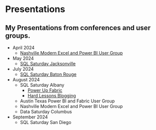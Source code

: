 # Presentations

## My Presentations from conferences and user groups.

* April 2024
  * [Nashville Modern Excel and Power BI User Group](https://github.com/thedaxshepherd/Presentations/blob/main/Events/UserGroups/2024/April/ExcelPowerBI/Nash2024_DataModeling_ExcelPowerBI.pdf)
* May 2024
  *  [SQL Saturday Jacksonville](https://github.com/thedaxshepherd/Presentations/blob/main/Events/SQL_Saturday/2024/May/Jacksonville/PowerUpFabric_SQLSATJAX2024.pdf)
* July 2024
  * [SQL Saturday Baton Rouge](https://github.com/thedaxshepherd/Presentations/blob/main/Events/SQL_Saturday/2024/July/BatonRouge/BR24_PowerBI-ThisIsTheWay.pdf)
* August 2024
  * SQL Saturday Albany
     * [Power Up Fabric](https://github.com/thedaxshepherd/Presentations/blob/main/Events/SQL_Saturday/2024/August/Albany/1.PowerUpFabric/Albany2024_PowerUpFabric.pdf)
     * [Hard Lessons Blogging](https://github.com/thedaxshepherd/Presentations/blob/main/Events/SQL_Saturday/2024/August/Albany/2.LessonsAboutBlogging/Albany2024_Blog.pdf)
  * Austin Texas Power BI and Fabric User Group
  * Nashville Modern Excel and Power BI User Group
  * Data Saturday Columbus
* September 2024
  * SQL Saturday San Diego
